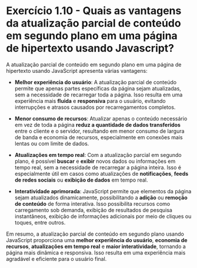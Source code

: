 # Exercício 1.10 - Quais as vantagens da atualização parcial de conteúdo em segundo plano em uma página de hipertexto usando Javascript?

A atualização parcial de conteúdo em segundo plano em uma página de hipertexto usando JavaScript apresenta várias vantagens:

-   **Melhor experiência do usuário**: A atualização parcial de conteúdo permite que apenas partes específicas da página sejam atualizadas, sem a necessidade de recarregar toda a página. Isso resulta em uma experiência mais **fluida** e **responsiva** para o usuário, evitando interrupções e atrasos causados por recarregamentos completos.

-   **Menor consumo de recursos**: Atualizar apenas o conteúdo necessário em vez de toda a página **reduz a quantidade de dados transferidos** entre o cliente e o servidor, resultando em menor consumo de largura de banda e economia de recursos, especialmente em conexões mais lentas ou com limite de dados.

-   **Atualizações em tempo real**: Com a atualização parcial em segundo plano, é possível **buscar** e **exibir** novos dados ou informações em tempo real, sem a necessidade de recarregar a página inteira. Isso é especialmente útil em casos como atualizações de **notificações**, **feeds de redes sociais** ou **exibição de dados** em tempo real.

-   **Interatividade aprimorada**: JavaScript permite que elementos da página sejam atualizados dinamicamente, possibilitando a **adição** ou **remoção de conteúdo** de forma interativa. Isso possibilita recursos como carregamento sob demanda, exibição de resultados de pesquisa instantâneos, exibição de informações adicionais por meio de cliques ou toques, entre outros.

Em resumo, a atualização parcial de conteúdo em segundo plano usando JavaScript proporciona uma **melhor experiência do usuário**, **economia de recursos**, **atualizações em tempo real** e **maior interatividade**, tornando a página mais dinâmica e responsiva. Isso resulta em uma experiência mais agradável e eficiente para o usuário final.

